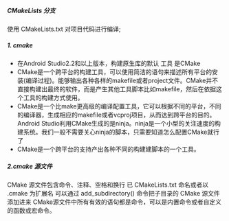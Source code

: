 ##### CMakeLists 分支

使用 CMakeLists.txt 对项目代码进行编译;



##### 1. cmake
- 在Android Studio2.2和以上版本，构建原生库的默认 工具 是CMake
- CMake是一个跨平台的构建工具，可以使用简洁的语句来描述所有平台的安装(编译过程)。能够输出各种各样的makefile或者project文件。CMake并不直接构建出最终的软件，而是产生其他工具脚本比如makefile，然后在依据这个工具的构建方式使用。
- CMake是一个比make更高级的编译配置工具，它可以根据不同的平台，不同的编译器，生成相应的makefile或者vcproj项目，从而达到跨平台的目的。Android Studio利用CMake生成的是ninja。ninja是一个小型的关注速度的构建系统。我们一般不需要关心ninja的脚本，只需要知道怎么配置CMake就行了
- CMake是一个跨平台的支持产出各种不同的构建建脚本的一个工具。

##### 2.cmake 源文件
CMake 源文件包含命令、注释、空格和换行
已 CMakeLists.txt 命名或者以 .cmake 为扩展名
可以通过 add_subdirectory() 命令把子目录的 CMake 源文件添加进来
CMake源文件中所有有效的语句都是命令，可以是内置命令或者自定义的函数或宏命令。



